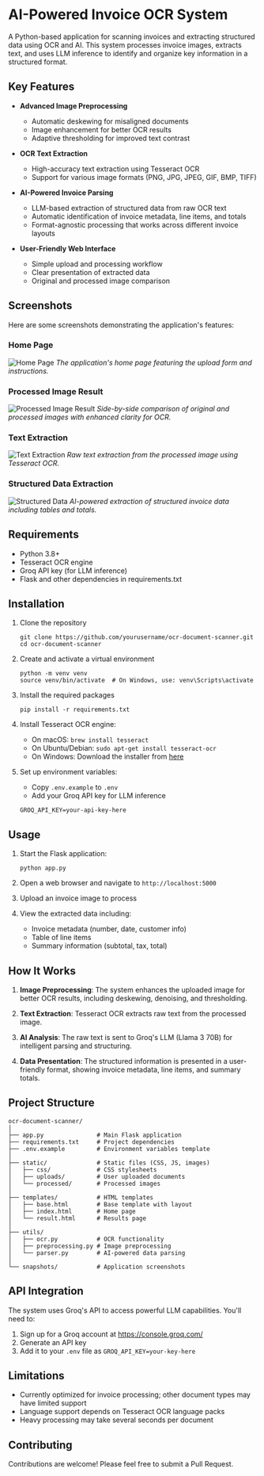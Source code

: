 # AI-Powered Invoice OCR System

A Python-based application for scanning invoices and extracting structured data using OCR and AI. This system processes invoice images, extracts text, and uses LLM inference to identify and organize key information in a structured format.

## Key Features

- **Advanced Image Preprocessing**
  - Automatic deskewing for misaligned documents
  - Image enhancement for better OCR results
  - Adaptive thresholding for improved text contrast

- **OCR Text Extraction**
  - High-accuracy text extraction using Tesseract OCR
  - Support for various image formats (PNG, JPG, JPEG, GIF, BMP, TIFF)

- **AI-Powered Invoice Parsing**
  - LLM-based extraction of structured data from raw OCR text
  - Automatic identification of invoice metadata, line items, and totals
  - Format-agnostic processing that works across different invoice layouts

- **User-Friendly Web Interface**
  - Simple upload and processing workflow
  - Clear presentation of extracted data
  - Original and processed image comparison

## Screenshots

Here are some screenshots demonstrating the application's features:

### Home Page
![Home Page](snapshots/home_page.png)
*The application's home page featuring the upload form and instructions.*

### Processed Image Result
![Processed Image Result](snapshots/processed_image_result.png)
*Side-by-side comparison of original and processed images with enhanced clarity for OCR.*

### Text Extraction
![Text Extraction](snapshots/extracted_text_using_tesseract.png)
*Raw text extraction from the processed image using Tesseract OCR.*

### Structured Data Extraction
![Structured Data](snapshots/processed_table_with_llm.png)
*AI-powered extraction of structured invoice data including tables and totals.*

## Requirements

- Python 3.8+
- Tesseract OCR engine
- Groq API key (for LLM inference)
- Flask and other dependencies in requirements.txt

## Installation

1. Clone the repository
   ```
   git clone https://github.com/yourusername/ocr-document-scanner.git
   cd ocr-document-scanner
   ```

2. Create and activate a virtual environment
   ```
   python -m venv venv
   source venv/bin/activate  # On Windows, use: venv\Scripts\activate
   ```

3. Install the required packages
   ```
   pip install -r requirements.txt
   ```

4. Install Tesseract OCR engine:
   - On macOS: `brew install tesseract`
   - On Ubuntu/Debian: `sudo apt-get install tesseract-ocr`
   - On Windows: Download the installer from [here](https://github.com/UB-Mannheim/tesseract/wiki)

5. Set up environment variables:
   - Copy `.env.example` to `.env`
   - Add your Groq API key for LLM inference
   ```
   GROQ_API_KEY=your-api-key-here
   ```

## Usage

1. Start the Flask application:
   ```
   python app.py
   ```

2. Open a web browser and navigate to `http://localhost:5000`

3. Upload an invoice image to process

4. View the extracted data including:
   - Invoice metadata (number, date, customer info)
   - Table of line items
   - Summary information (subtotal, tax, total)

## How It Works

1. **Image Preprocessing**: The system enhances the uploaded image for better OCR results, including deskewing, denoising, and thresholding.

2. **Text Extraction**: Tesseract OCR extracts raw text from the processed image.

3. **AI Analysis**: The raw text is sent to Groq's LLM (Llama 3 70B) for intelligent parsing and structuring.

4. **Data Presentation**: The structured information is presented in a user-friendly format, showing invoice metadata, line items, and summary totals.

## Project Structure

```
ocr-document-scanner/
│
├── app.py               # Main Flask application
├── requirements.txt     # Project dependencies
├── .env.example         # Environment variables template
│
├── static/              # Static files (CSS, JS, images)
│   ├── css/             # CSS stylesheets
│   ├── uploads/         # User uploaded documents
│   └── processed/       # Processed images
│
├── templates/           # HTML templates
│   ├── base.html        # Base template with layout
│   ├── index.html       # Home page
│   └── result.html      # Results page
│
├── utils/
│   ├── ocr.py           # OCR functionality
│   ├── preprocessing.py # Image preprocessing
│   └── parser.py        # AI-powered data parsing
│
└── snapshots/           # Application screenshots
```

## API Integration

The system uses Groq's API to access powerful LLM capabilities. You'll need to:

1. Sign up for a Groq account at https://console.groq.com/
2. Generate an API key
3. Add it to your `.env` file as `GROQ_API_KEY=your-key-here`

## Limitations

- Currently optimized for invoice processing; other document types may have limited support
- Language support depends on Tesseract OCR language packs
- Heavy processing may take several seconds per document

## Contributing

Contributions are welcome! Please feel free to submit a Pull Request.
